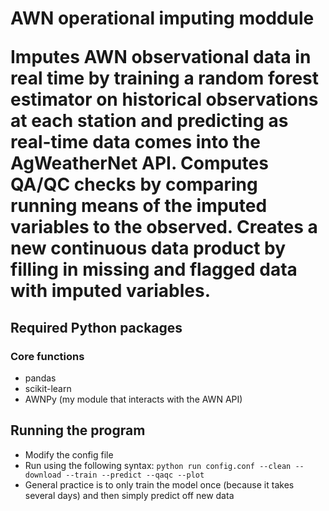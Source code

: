 <h1>AWN operational imputing moddule

Imputes AWN observational data in real time by training a random forest estimator on historical observations at each station and predicting as real-time data comes into the AgWeatherNet API.
Computes QA/QC checks by comparing running means of the imputed variables to the observed. 
Creates a new continuous data product by filling in missing and flagged data with imputed variables. 

## Required Python packages

### Core functions
- pandas  
- scikit-learn
- AWNPy (my module that interacts with the AWN API)

## Running the program
- Modify the config file
- Run using the following syntax: `python run config.conf --clean --download --train --predict --qaqc --plot`
- General practice is to only train the model once (because it takes several days) and then simply predict off new data
